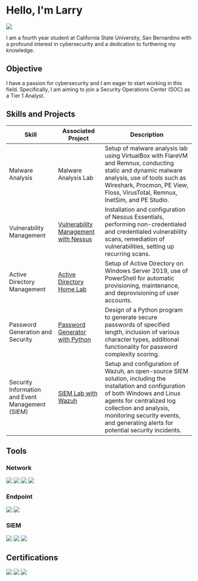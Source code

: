 # Hello, I'm Larry
<a href="https://linkedin.com"><img src="https://img.shields.io/badge/-LinkedIn-0072b1?&style=for-the-badge&logo=linkedin&logoColor=white" /></a>

I am a fourth year student at California State University, San Bernardino with a profound interest in cybersecurity and a dedication to furthering my knowledge.

## Objective

I have a passion for cybersecurity and I am eager to start working in this field. Specifically, I am aiming to join a Security Operations Center (SOC) as a Tier 1 Analyst.

## Skills and Projects

| Skill                                         | Associated Project         | Description        |
|-----------------------------------------------|----------------------------|--------------------| 
| Malware Analysis | Malware Analysis Lab | Setup of malware analysis lab using VirtualBox with FlareVM and Remnux, conducting static and dynamic malware analysis, use of tools such as Wireshark, Procmon, PE View, Floss, VirusTotal, Remnux, InetSim, and PE Studio.
| Vulnerability Management | <a href="https://github.com/larryklingaman3/Vulnerability-Management-with-Nessus"> Vulnerability Management with Nessus | Installation and configuration of Nessus Essentials, performing non-credentialed and credentialed vulnerability scans, remediation of vulnerabilities, setting up recurring scans.
| Active Directory Management | <a href="https://github.com/larryklingaman3/Active-Directory-Home-Lab"> Active Directory Home Lab | Setup of Active Directory on Windows Server 2019, use of PowerShell for automatic provisioning, maintenance, and deprovisioning of user accounts.
| Password Generation and Security | <a href="https://github.com/larryklingaman3/Password-Generator-with-Python">Password Generator with Python | Design of a Python program to generate secure passwords of specified length, inclusion of various character types, additional functionality for password complexity scoring.
| Security Information and Event Management (SIEM) | <a href="https://github.com/larryklingaman3/SIEM-Lab-with-Wazuh">SIEM Lab with Wazuh | Setup and configuration of Wazuh, an open-source SIEM solution, including the installation and configuration of both Windows and Linux agents for centralized log collection and analysis, monitoring security events, and generating alerts for potential security incidents.

## Tools

### Network
<div>
    <img src="https://img.shields.io/badge/-Wireshark-1679A7?&style=for-the-badge&logo=Wireshark&logoColor=white" />
    <img src="https://img.shields.io/badge/-Suricata-EF3B2D?&style=for-the-badge&logo=Suricata&logoColor=white" />
    <img src="https://img.shields.io/badge/-Zeek-777BB4?&style=for-the-badge&logo=Zeek&logoColor=white" />
    <img src="https://img.shields.io/badge/-Nessus-002def?&style=for-the-badge&logo=Nessus&logoColor=white" />
</div>

### Endpoint
<div>
    <img src="https://img.shields.io/badge/-Microsoft_Defender_for_Endpoint-00A4EF?&style=for-the-badge&logo=Microsoft&logoColor=white" />
    <img src="https://img.shields.io/badge/-Velociraptor-4B275F?&style=for-the-badge&logo=Velociraptor&logoColor=white" />
</div>

### SIEM
<div>
    <img src="https://img.shields.io/badge/-Microsoft_Sentinel-0078D4?&style=for-the-badge&logo=Microsoft&logoColor=white" />
    <img src="https://img.shields.io/badge/-Splunk-000000?&style=for-the-badge&logo=Splunk&logoColor=white" />
    <img src="https://img.shields.io/badge/-Elastic-005571?&style=for-the-badge&logo=Elastic&logoColor=white" />
</div>

## Certifications
<div>
<img src="https://img.shields.io/badge/-Security%2B-FF0000?&style=for-the-badge&logo=CompTIA&logoColor=white" />
<img src="https://img.shields.io/badge/-Network%2B-007ACC?&style=for-the-badge&logo=CompTIA&logoColor=white" />
<img src="https://img.shields.io/badge/-A%2B-4D4D4D?&style=for-the-badge&logo=CompTIA&logoColor=white" />
</div>


